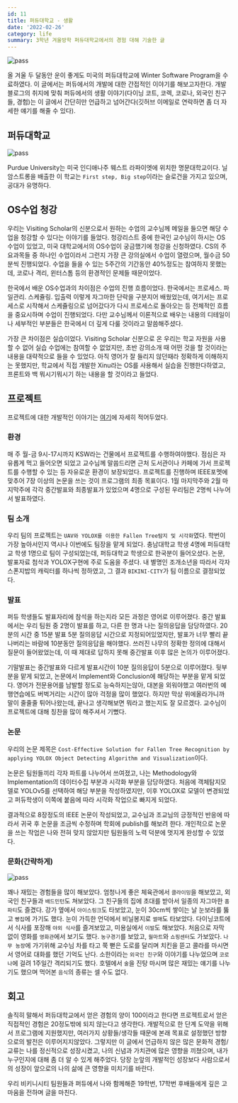 ```yaml
---
id: 11
title: 퍼듀대학교 - 생활
date: '2022-02-26'
category: life
summary: 3학년 겨울방학 퍼듀대학교에서의 경험 대해 기술한 글
---
```


![pass](/life/images/purdue-wabash.jpg)

올 겨울 두 달동안 운이 좋게도 미국의 퍼듀대학교에 Winter Software Program을 수료하였다. 이 글에서는 퍼듀에서의 개발에 대한 간접적인 이야기를 해보고자한다. 개발블로그의 취지에 맞춰 퍼듀에서의 생활 이야기(다이닝 코트, 코렉, 코로나, 외국인 친구들, 경험)는 이 글에서 간단히만 언급하고 넘어간다(깃허브 이메일로 연락하면 좀 더 자세한 얘기를 해줄 수 있다).

## 퍼듀대학교

![pass](/life/images/purdue-university.jpg)

Purdue University는 미국 인디애나주 웨스트 라파이엣에 위치한 명문대학교이다. 닐 암스트롱을 배출한 이 학교는 `First step, Big step`이라는 슬로건을 가지고 있으며, 공대가 유명하다.

## OS수업 청강

우리는 Visiting Scholar의 신분으로서 원하는 수업의 교수님께 메일을 들으면 해당 수업을 청강할 수 있다는 이야기를 들었다. 청강리스트 중에 한국인 교수님이 하시는 OS수업이 있었고, 미국 대학교에서의 OS수업이 궁금했기에 청강을 신청하였다. CS의 주요과목들 중 하나인 수업이라서 그런지 가장 큰 강의실에서 수업이 열렸으며, 월수금 50분씩 진행되었다. 수업을 들을 수 있는 5주간의 기간동안 40%정도는 참여하지 못했는데, 코로나 격리, 윈터스톰 등의 환경적인 문제들 때문이었다.

한국에서 배운 OS수업과의 차이점은 수업의 진행 흐름이었다. 한국에서는 프로세스. 파일관리. 스케쥴링. 입출력 이렇게 자그마한 단락을 구분지어 배웠었는데, 여기서는 프로세스로 시작해서 스케쥴링으로 넘어갔다가 다시 프로세스로 돌아오는 등 전체적인 흐름을 중요시하며 수업이 진행되었다. 다만 교수님께서 이론적으로 배우는 내용의 디테일이나 세부적인 부분들은 한국에서 더 깊게 다룰 것이라고 말씀해주셨다.

가장 큰 차이점은 실습이었다. Visiting Scholar 신분으로 온 우리는 학교 자원을 사용할 수 없어 실습 수업에는 참여할 수 없었지만, 초반 강의소개 때 어떤 것을 할 것이라는 내용을 대략적으로 들을 수 있었다. 아직 영어가 잘 들리지 않던때라 정확하게 이해하지는 못했지만, 학교에서 직접 개발한 Xinu라는 OS를 사용해서 실습을 진행한다하였고, 프론트와 백 뭐시기뭐시기 하는 내용을 할 것이라고 들었다.

## 프로젝트

프로젝트에 대한 개발적인 이야기는 [여기](https://www.shellboylog.com/develop/12)에 자세히 적어두었다.

### 환경

매 주 월-금 9시-17시까지 KSW라는 건물에서 프로젝트를 수행하여야했다. 점심은 자유롭게 먹고 들어오면 되었고 교수님께 말씀드리면 근처 도서관이나 카페에 가서 프로젝트를 수행할 수 있는 등 자유로운 환경이 보장되었다. 프로젝트를 진행하며 IEEE포멧에 맞추어 7장 이상의 논문을 쓰는 것이 프로그램의 최종 목표이다. 1월 마지막주와 2월 마지막주에 각각 중간발표와 최종발표가 있었으며 4명으로 구성된 우리팀은 2명씩 나누어서 발표하였다.

### 팀 소개

우리 팀의 프로젝트는 `UAV와 YOLOX를 이용한 Fallen Tree탐지 및 시각화`였다. 학번이 가장 높아서인지 역시나 이번에도 팀장을 맡게 되었다. 충남대학교 학생 4명에 퍼듀대학교 학생 1명으로 팀이 구성되었는데, 퍼듀대학교 학생으로 한국분이 들어오셨다. 논문, 발표자료 첨삭과 YOLOX구현에 주로 도움을 주셨다. 내 별명인 조개소년을 따라서 각자 스폰지밥의 캐릭터를 하나씩 정하였고, 그 결과 `BIKINI-CITY`가 팀 이름으로 결정되었다.

### 발표

퍼듀 학생들도 발표자리에 참석을 하는지라 모든 과정은 영어로 이루어졌다. 중간 발표에서는 우리 팀원 중 2명이 발표를 하고, 다른 한 명과 나는 질의응답을 담당하였다. 20분의 시간 중 15분 발표 5분 질의응답 시간으로 지정되어있었지만, 발표가 너무 빨리 끝나버리는 바람에 10분동안 질의응답을 해야했다. 쓰러진 나무의 정확한 정의에 대해서 질문이 들어왔었는데, 이 때 제대로 답하지 못해 중간발표 이후 많은 논의가 이루어졌다.

기말발표는 중간발표와 다르게 발표시간이 10분 질의응답이 5분으로 이루어졌다. 뒷부분을 맡게 되었고, 논문에서 Implement와 Conclusion에 해당하는 부분을 맡게 되었다. 영어가 전문용어를 남발할 정도로 능숙하지는않아, 대본을 외워야했고 여러번의 예행연습에도 버벅거리는 시간이 많아 걱정을 많이 했었다. 하지만 막상 위에올라가니까 말이 줄줄줄 튀어나왔는데, 끝나고 생각해보면 뭐라고 했는지도 잘 모르겠다. 교수님이 프로젝트에 대해 칭찬을 많이 해주셔서 기뻤다.

### 논문

우리의 논문 제목은 `Cost-Effective Solution for Fallen Tree Recognition by applying YOLOX Object Detecting Algorithm and Visualization`이다.

논문은 팀원들끼리 각자 파트를 나누어서 쓰여졌고, 나는 Methodology와 Implementation의 데이터수집 부분과 시각화 부분을 담당하였다. 처음에 객체탐지모델로 YOLOv5를 선택하여 해당 부분을 작성하였지만, 이후 YOLOX로 모델이 변경되었고 퍼듀학생이 이쪽에 붙음에 따라 시각화 작업으로 빠지게 되었다.

결과적으로 8장정도의 IEEE 논문이 작성되었고, 교수님과 조교님의 긍정적인 반응에 따라서 귀국 후 논문을 조금씩 수정하며 학회에 publish를 해보려 한다. 개인적으로 논문을 쓰는 작업은 나와 전혀 맞지 않았지만 팀원들의 노력 덕분에 멋지게 완성할 수 있었다.

### 문화(간략하게)

![pass](/life/images/purdue-snow.jpg)

꽤나 재밌는 경험들을 많이 해보았다. 엄청나게 좋은 체육관에서 `클라이밍`을 해보았고, 외국인 친구들과 `배드민턴`도 쳐보았다. 그 친구들의 집에 초대를 받아서 일종의 자그마한 `홈파티`도 즐겼다. 강가 옆에서 `아이스링크`도 타보았고, 눈이 30cm씩 쌓이는 날 눈보라를 뚫고 `빵집`에 가기도 했다. 눈이 가득한 언덕에서 비닐봉지로 `썰매`도 타보았다. 다이닝코트에서 식사를 포장해 `야외 식사`를 즐겨보았고, 미용실에서 `이발`도 해보았다. 처음으로 자막 없이 영화를 `영화관`에서 보기도 했다. `농구경기`를 보았고, `월마트`와 `쇼핑센터`도 가보았다. `나무 농장`에 가기위해 교수님 차를 타고 쭉 뻗은 도로를 달리며 치킨을 뜯고 콜라를 마시면서 영어로 대화를 했던 기억도 난다. 소한이라는 `외국인 친구`와 이야기를 나누었으며 `코로나`에 걸려 1주일간 격리되기도 했다. 호텔에서 `술`을 진탕 마시며 많은 재밌는 얘기를 나누기도 했으며 먹어본 `음식`의 종류는 셀 수도 없다.

## 회고

솔직히 말해서 퍼듀대학교에서 얻은 경험의 양이 100이라고 한다면 프로젝트로서 얻은 직접적인 경험은 20정도밖에 되지 않는다고 생각한다. 개발적으로 한 단계 도약을 위해서 프로그램에 지원했지만, 여러가지 상황들/생각들 때문에 본래 목표로 설정했던 방향으로의 발전은 이루어지지않았다. 그렇지만 이 글에서 언급하지 않은 많은 문화적 경험/교류는 나를 정신적으로 성장시켰고, 나의 신념과 가치관에 많은 영향을 끼쳤으며, 내가 누구인지에 대해 좀 더 알 수 있게 해주었다. 당장 눈앞의 개발적인 성장보다 사람으로서의 성장이 앞으로의 나의 삶에 큰 영향을 미치기를 바란다.

우리 비키니시티 팀원들과 퍼듀에서 나와 함께해준 19학번, 17학번 후배들에게 깊은 고마움을 전하며 글을 마친다.

